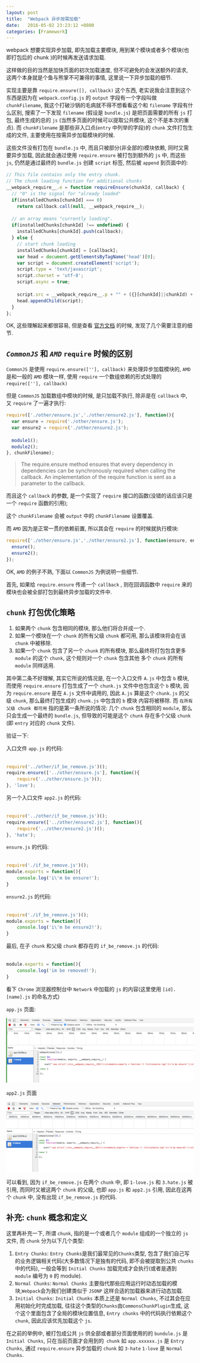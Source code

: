 ```yaml
---
layout: post
title:  "Webpack 异步按需加载"
date:   2016-05-02 23:23:12 +0800
categories: [Framework]
---
```


webpack 想要实现异步加载, 即先加载主要模块, 用到某个模块或者多个模块(也即打包后的 chunk )的时候再发送请求加载.

这样做的目的当然是加快页面的初次加载速度, 但不可避免的会发送额外的请求, 这两个本身就是个鱼与熊掌不可兼得的事情, 这里说一下异步加载的细节.

实现主要是靠 `require.ensure([], callback)` 这个东西, 老实说我会注意到这个东西是因为在 `webpack.config.js` 的 `output` 字段有一个字段叫做 `chunkFilename`, 我这个打破沙锅的毛病就不得不想看看这个和 `filename` 字段有什么区别, 搜索了一下发现 `filename` (假设是 `bundle.js`) 是把页面需要的所有 `js` 打包, 最终生成的总的 `js` (当然多页面的时候可以提取公共模块, 这个不是本次的重点). 而 `chunkFilename` 是那些非入口点(`entry` 中列举的字段)的 `chunk` 文件打包生成的文件, 主要使用在按需异步加载模块的时候.

这些文件没有打包在 `bundle.js` 中, 而且只被部分(非全部的)模块依赖, 同时又需要异步加载, 因此就会通过使用 `require.ensure` 被打包到额外的 `js` 中, 而这些 `js`, 仍然是通过最终的 `bundle.js` 创建 `script` 标签, 然后被 `append` 到页面中的:

```js
// This file contains only the entry chunk.
// The chunk loading function for additional chunks
__webpack_require__.e = function requireEnsure(chunkId, callback) {
  // "0" is the signal for "already loaded"
  if(installedChunks[chunkId] === 0)
    return callback.call(null, __webpack_require__);

  // an array means "currently loading".
  if(installedChunks[chunkId] !== undefined) {
    installedChunks[chunkId].push(callback);
  } else {
    // start chunk loading
    installedChunks[chunkId] = [callback];
    var head = document.getElementsByTagName('head')[0];
    var script = document.createElement('script');
    script.type = 'text/javascript';
    script.charset = 'utf-8';
    script.async = true;

    script.src = __webpack_require__.p + "" + ({}[chunkId]||chunkId) + ".js";
    head.appendChild(script);
  }
};
```

OK, 这些理解起来都很容易, 但是查看 [官方文档](http://webpack.github.io/docs/code-splitting.html#defining-a-split-point) 的时候, 发现了几个需要注意的细节.

## *`CommonJS`* 和 *`AMD`* `require` 时候的区别

`CommonJS` 是使用 `require.ensure([''], callback)` 来处理异步加载模块的, `AMD` 是和一般的 `AMD` 模块一样, 使用 `require` 一个数组依赖的形式处理的 `require([''], callback)`

但是 `CommonJS` 加载数组中模块的时候, 是只加载不执行, 除非是在 `callback` 中, 又 `require` 了一遍才执行:

```js
require(['./other/ensure.js','./other/ensure2.js'], function(){
  var ensure = require('./other/ensure.js');
  var ensure2 = require('./other/ensure2.js');

  module1();
  module2();
}, chunkFilename);
```

> The require.ensure method ensures that every dependency in dependencies can be synchronously required when calling the callback. An implementation of the require function is sent as a parameter to the callback.

而且这个 `callback` 的参数, 是一个实现了 `require` 接口的函数(没错的话应该只是一个 `require` 函数的引用);

这个 `chunkFilename` 会被 `output` 中的 `chunkFilename` 设置覆盖.

而 `AMD` 因为是正常一贯的依赖前置, 所以其会在 `require` 的时候就执行模块:

```js
require(['./other/ensure.js','./other/ensure2.js'], function(ensure, ensure2){
  ensure();
  ensure2();
});
```

OK, `AMD` 的例子不熟, 下面以 `CommonJS` 为例说明一些细节.

首先, 如果给 `require.ensure` 传递一个 `callback` , 则在回调函数中 `require` 来的模块也会被全部打包到最终异步加载的文件中.

## `chunk` 打包优化策略

1. 如果两个 `chunk` 包含相同的模块, 那么他们将合并成一个.
2. 如果一个模块在一个 `chunk` 的所有父级 `chunk` 都可用, 那么该模块将会在该 `chunk` 中被移除.
3. 如果一个 `chunk` 包含了另一个 `chunk` 的所有模块, 那么最终将打包包含更多 `module` 的这个 `chunk`, 这个规则对一个 `chunk` 包含其他 多个 `chunk` 的所有 `module` 同样适用.

其中第二条不好理解, 其实它所说的情况是, 在一个入口文件 `A.js` 中包含 `b` 模块, 而使用 `require.ensure` 打包生成了一个 `chunk.js` 文件中也包含这个 `b` 模块, 因为 `require.ensure` 是在 `A.js` 文件中调用的, 因此 `A.js` 算是这个 `chunk.js` 的父级 `chunk`, 那么最终打包生成的 `chunk.js` 中包含的 `b` 模块 内容将被移除. 而 `在所有父级 chunk 都可用` 指的是第一条所说的情况: 几个 `chunk` 包含相同的 `module`, 那么只会生成一个最终的 `bundle.js`, 但导致的可能是这个 `chunk` 存在多个父级 `chunk` (即 `entry` 对应的 `chunk` 文件).

验证一下:

入口文件 `app.js` 的代码:

```js

require('../other/if_be_remove.js')();
require.ensure(['../other/ensure.js'], function(){
	require('../other/ensure.js')();
}, 'love');

```


另一个入口文件 `app2.js` 的代码:

```js

require('../other/if_be_remove.js')();
require.ensure(['../other/ensure2.js'], function(){
	require('../other/ensure2.js')();
}, 'hate');

```

`ensure.js` 的代码:

```js

require('./if_be_remove.js')();
module.exports = function(){
	console.log('i\'m be ensure!');
}

```

`ensure2.js` 的代码:

```js

require('./if_be_remove.js')();
module.exports = function(){
	console.log('i\'m be ensure2!');
}

```

最后, 在子 `chunk` 和父级 `chunk` 都存在的 `if_be_remove.js` 的代码:

```js

module.exports = function(){
	console.log('im be removed!');
}

```

看下 `Chrome` 浏览器控制台中 `Network` 中加载的 `js` 的内容(这里使用 `[id].[name].js` 的命名方式)

`app.js` 页面:

![webpack-async](/static/img/2016/webpack-async-1.png "webpack-async")

`app2.js` 页面

![webpack-async](/static/img/2016/webpack-async-2.png "webpack-async")

可以看到, 因为 `if_be_remove.js` 在两个 `chunk` 中, 即 `1-love.js` 和 `3.hate.js` 被引用, 而同时又被这两个 `chunk` 的父级, 也即 `app.js` 和 `app2.js` 引用, 因此在这两个 `chunk` 中, 没有出现 `if_be_remove.js` 的代码.

## 补充: `chunk` 概念和定义

这里再补充一下, 所谓 `chunk`, 指的是一个或者几个 `module` 组成的一个独立的 `js` 文件, 而 `chunk` 分为以下几个类型:

1. `Entry Chunks`: `Entry Chunks`是我们最常见的`Chunks`类型, 包含了我们自己写的业务逻辑相关代码(大多数情况下是独有的代码, 即不会被提取到公共 `chunks` 中的代码), 一般会等到 `Initial Chunks` 加载完成才会执行(或者是遇到 `module` 编号为 `0` 的 module).
2. `Normal Chunks`: `Normal Chunks` 主要指代那些应用运行时动态加载的模块,`Webpack`会为我们创建类似于 `JSONP` 这样合适的加载器来进行动态加载.
3. `Initial Chunks`: `Initial Chunks` 本质上还是 `Normal Chunks`, 不过其会在应用初始化时完成加载, 往往这个类型的`Chunks`由`CommonsChunkPlugin`生成, 这个这个里面包含了全局的模块位置信息, `Entry chunks` 中的代码执行依赖这个 `chunk`, 因此应该优先加载这个 `js`.

在之前的举例中, 被打包成公共 `js` 供全部或者部分页面使用的的 `bundule.js` 是 `Initial Chunks`, 只在当前页面才会用到的` chunk` 如 `app.xxxxxx.js` 是 `Entry Chunks`, 通过 `require.ensure` 异步加载的 `chunk` 如 `3-hate` `1-love` 是 `Normal Chunks`.

